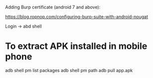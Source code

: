 
Adding Burp certificate (android 7 and above):

https://blog.ropnop.com/configuring-burp-suite-with-android-nougat


Login -> abd shell

To extract APK installed in mobile phone
==================
adb shell pm list packages
adb shell pm path <packagename>
adb pull <path> app.apk
